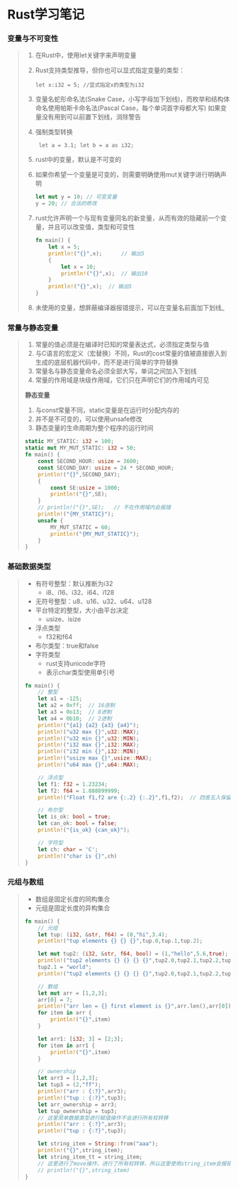 # Rust学习笔记

### 变量与不可变性

> 1. 在Rust中，使用Iet关键字来声明变量
>
> 2. Rust支持类型推导，但你也可以显式指定变量的类型：
>
>    `let x:i32 = 5; //显式指定x的类型为i32`
>
> 3. 变量名蛇形命名法(Snake Case，小写字母加下划线)，而枚举和结构体命名使用帕斯卡命名法(Pascal Case，每个单词首字母都大写) 如果变量没有用到可以前置下划线，消除警告
>
> 4. 强制类型转换
>
>    ` let a = 3.1; let b = a as i32;`
>
> 5. rust中的变量，默认是不可变的
>
> 6. 如果你希望一个变量是可变的，则需要明确使用mut关键字进行明确声明
>
>    ```rust
>    let mut y = 10; // 可变变量
>    y = 20; // 合法的修改
>    ```
>
> 7. rust允许声明一个与现有变量同名的新变量，从而有效的隐藏前一个变量，并且可以改变值，类型和可变性
>
>    ```rust
>    fn main() {
>        let x = 5;
>        println!("{}",x);		// 输出5
>        {
>            let x = 10;
>            println!("{}",x);	// 输出10
>        }
>        println!("{}",x);	// 输出5
>    }
>    ```
>
> 8. 未使用的变量，想屏蔽编译器报错提示，可以在变量名前面加下划线_

### 常量与静态变量

> 1. 常量的值必须是在编译时已知的常量表达式，必须指定类型与值
> 2. 与C语言的宏定义（宏替换）不同，Rust的cost常量的值被直接嵌入到生成的底层机器代码中，而不是进行简单的字符替换
> 3. 常量名与静态变量命名必须全部大写，单词之间加入下划线
> 4. 常量的作用域是块级作用域，它们只在声明它们的作用域内可见
>
> **静态变量**
>
> 1. 与const常量不同，static变量是在运行时分配内存的
> 2. 并不是不可变的，可以使用unsafe修改
> 3. 静态变量的生命周期为整个程序的运行时间
>
> ```rust
> static MY_STATIC: i32 = 100;
> static mut MY_MUT_STATIC: i32 = 50;
> fn main() {
>     const SECOND_HOUR: usize = 3600;
>     const SECOND_DAY: usize = 24 * SECOND_HOUR;
>     println!("{}",SECOND_DAY);
>     {
>         const SE:usize = 1000;
>         println!("{}",SE);
>     }
>     // println!("{}",SE);   // 不在作用域内会报错
>     println!("{MY_STATIC}");
>     unsafe {
>         MY_MUT_STATIC = 60;
>         println!("{MY_MUT_STATIC}");
>     }
> }
> ```

### 基础数据类型

> * 有符号整型：默认推断为i32
>   * i8、i16、i32、i64、i128
> * 无符号整型：u8、u16、u32、u64、u128
> * 平台特定的整型，大小由平台决定
>   * usize、isize
> * 浮点类型
>   * f32和f64
> * 布尔类型：true和false
> * 字符类型
>   * rust支持unicode字符
>   * 表示char类型使用单引号
>
> ```rust
> fn main() {
>     // 整型
>     let a1 = -125;
>     let a2 = 0xff;  // 16进制
>     let a3 = 0o13;  // 8进制
>     let a4 = 0b10;  // 2进制
>     println!("{a1} {a2} {a3} {a4}");
>     println!("u32 max {}",u32::MAX);
>     println!("u32 min {}",u32::MIN);
>     println!("i32 max {}",i32::MAX);
>     println!("i32 min {}",i32::MIN);
>     println!("usize max {}",usize::MAX);
>     println!("u64 max {}",u64::MAX);
> 
>     // 浮点型
>     let f1: f32 = 1.23234;
>     let f2: f64 = 1.888899999;
>     println!("Float f1,f2 are {:.2} {:.2}",f1,f2);  // 四舍五入保留两位小数
> 
>     // 布尔型
>     let is_ok: bool = true;
>     let can_ok: bool = false;
>     println!("{is_ok} {can_ok}");
> 
>     // 字符型
>     let ch: char = 'C';
>     println!("char is {}",ch)
> }
> ```

### 元组与数组

> * 数组是固定长度的同构集合
> * 元组是固定长度的异构集合
>
> ```rust
> fn main() {
>     // 元组
>     let tup: (i32, &str, f64) = (0,"hi",3.4);
>     println!("tup elements {} {} {}",tup.0,tup.1,tup.2);
> 
>     let mut tup2: (i32, &str, f64, bool) = (1,"hello",5.6,true);
>     println!("tup2 elements {} {} {} {}",tup2.0,tup2.1,tup2.2,tup2.3);
>     tup2.1 = "world";
>     println!("tup2 elements {} {} {} {}",tup2.0,tup2.1,tup2.2,tup2.3);
> 
>     // 数组
>     let mut arr = [1,2,3];
>     arr[0] = 7;
>     println!("arr len = {} first element is {}",arr.len(),arr[0]);
>     for item in arr {
>         println!("{}",item)
>     }
> 
>     let arr1: [i32; 3] = [2;3];
>     for item in arr1 {
>         println!("{}",item)
>     }
> 
>     // ownership
>     let arr3 = [1,2,3];
>     let tup3 = (2,"ff");
>     println!("arr : {:?}",arr3);
>     println!("tup : {:?}",tup3);
>     let arr_ownership = arr3;
>     let tup_ownership = tup3;
>     // 这里简单数据类型进行赋值操作不会进行所有权转移
>     println!("arr : {:?}",arr3);
>     println!("tup : {:?}",tup3);
> 
>     let string_item = String::from("aaa");
>     println!("{}",string_item);
>     let string_item_tt = string_item;
>     // 这里进行了move操作，进行了所有权转移，所以这里使用string_item会报错
>     // println!("{}",string_item)
> }
> ```



